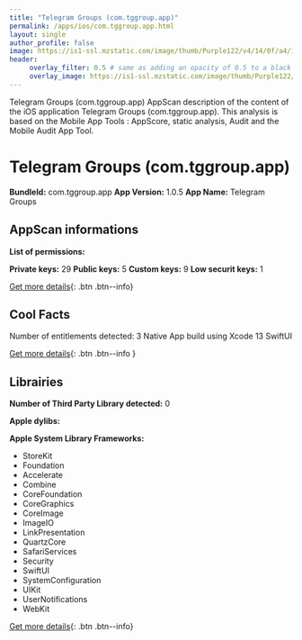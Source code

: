 ```yaml
---
title: "Telegram Groups (com.tggroup.app)"
permalink: /apps/ios/com.tggroup.app.html
layout: single
author_profile: false
image: https://is1-ssl.mzstatic.com/image/thumb/Purple122/v4/14/0f/a4/140fa485-1f72-61d4-4c4e-d91431c83eca/AppIcon-0-1x_U007emarketing-0-10-0-85-220.png/512x512bb.jpg
header: 
     overlay_filter: 0.5 # same as adding an opacity of 0.5 to a black background
     overlay_image: https://is1-ssl.mzstatic.com/image/thumb/Purple122/v4/14/0f/a4/140fa485-1f72-61d4-4c4e-d91431c83eca/AppIcon-0-1x_U007emarketing-0-10-0-85-220.png/512x512bb.jpg
---
```

Telegram Groups (com.tggroup.app) AppScan description of the content of the iOS application Telegram Groups (com.tggroup.app). This analysis is based on the Mobile App Tools : AppScore, static analysis, Audit and the Mobile Audit App Tool.

# Telegram Groups (com.tggroup.app)

**BundleId:** com.tggroup.app
**App Version:** 1.0.5
**App Name:** Telegram Groups


## AppScan informations 

**List of permissions:** 
  
  
**Private keys:** 29
**Public keys:** 5
**Custom keys:** 9
**Low securit keys:** 1
  
[Get more details](/pricing.html){: .btn .btn--info}

## Cool Facts

Number of entitlements detected: 3
Native App
build using Xcode 13
SwiftUI
  
[Get more details](/pricing.html){: .btn .btn--info }

## Librairies 
**Number of Third Party Library detected:** 0


**Apple dylibs:**


**Apple System Library Frameworks:**
- StoreKit
- Foundation
- Accelerate
- Combine
- CoreFoundation
- CoreGraphics
- CoreImage
- ImageIO
- LinkPresentation
- QuartzCore
- SafariServices
- Security
- SwiftUI
- SystemConfiguration
- UIKit
- UserNotifications
- WebKit


  
[Get more details](/pricing.html){: .btn .btn--info}

